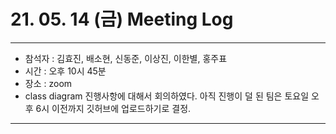 # 21. 05. 14 (금) Meeting Log

---
- 참석자 : 김효진, 배소현, 신동준, 이상진, 이한별, 홍주표
- 시간 : 오후 10시 45분
- 장소 : zoom
- class diagram 진행사항에 대해서 회의하였다. 아직 진행이 덜 된 팀은 토요일 오후 6시 이전까지 깃허브에 업로드하기로 결정. 
---